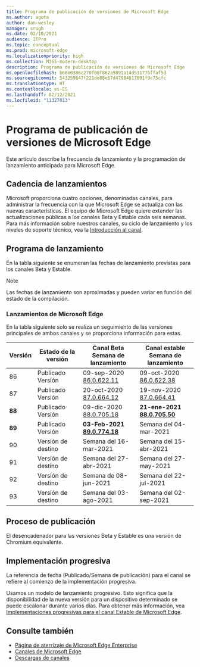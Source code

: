 ```yaml
---
title: Programa de publicación de versiones de Microsoft Edge
ms.author: aguta
author: dan-wesley
manager: srugh
ms.date: 02/10/2021
audience: ITPro
ms.topic: conceptual
ms.prod: microsoft-edge
ms.localizationpriority: high
ms.collection: M365-modern-desktop
description: Programa de publicación de versiones de Microsoft Edge
ms.openlocfilehash: b68e0386c270f00f862a9891a14d53177bffaf5d
ms.sourcegitcommit: 543259647f221de88e67d47984617091f9c75cfc
ms.translationtype: HT
ms.contentlocale: es-ES
ms.lasthandoff: 02/12/2021
ms.locfileid: "11327013"
---
```

# Programa de publicación de versiones de Microsoft Edge

Este artículo describe la frecuencia de lanzamiento y la programación de lanzamiento anticipada para Microsoft Edge.

## Cadencia de lanzamientos

Microsoft proporciona cuatro opciones, denominadas canales, para administrar la frecuencia con la que Microsoft Edge se actualiza con las nuevas características. El equipo de Microsoft Edge quiere extender las actualizaciones públicas a los canales Beta y Estable cada seis semanas. Para más información sobre nuestros canales, su ciclo de lanzamiento y los niveles de soporte técnico, vea la [Introducción al canal](https://docs.microsoft.com/DeployEdge/microsoft-edge-channels#channel-overview).

## Programa de lanzamiento

En la tabla siguiente se enumeran las fechas de lanzamiento previstas para los canales Beta y Estable.

> [!NOTE]
> Las fechas de lanzamiento son aproximadas y pueden variar en función del estado de la compilación.

### Lanzamientos de Microsoft Edge

En la tabla siguiente solo se realiza un seguimiento de las versiones principales de ambos canales y se proporciona información para estas.

| Versión | Estado de la versión | Canal Beta<br>Semana de lanzamiento | Canal estable<br>Semana de lanzamiento |
|---------|-----|------|--------|
| 86 | Publicado<br>Versión | 09-sep-2020<br>[86.0.622.11](https://docs.microsoft.com/deployedge/microsoft-edge-relnote-archive-beta-channel#version-86062211-september-9) | 09-oct-2020<br>[86.0.622.38](https://docs.microsoft.com/deployedge/microsoft-edge-relnote-stable-channel#version-86062238-october-9) |
| 87 | Publicado<br>Versión | 20-oct-2020<br>[87.0.664.12](https://docs.microsoft.com/deployedge/microsoft-edge-relnote-beta-channel#version-87066412-october-20) | 19-nov-2020<br>[87.0.664.41](https://docs.microsoft.com/deployedge/microsoft-edge-relnote-stable-channel#version-87066441-november-19) |
| **88** | Publicado<br>Versión | 09-dic-2020<br>[88.0.705.18](https://docs.microsoft.com/deployedge/microsoft-edge-relnote-beta-channel#version-88070518-december-9) | **21-ene-2021**<br>**[88.0.705.50](https://docs.microsoft.com/deployedge/microsoft-edge-relnote-stable-channel#version-88070550-january-21)**|
| **89** | Publicado<br>Versión | **03-Feb-2021**<br>**[89.0.774.18](https://docs.microsoft.com/deployedge/microsoft-edge-relnote-beta-channel#version-89077418-february-3)** | Semana del 04-mar-2021 |
| 90 | Versión de destino | Semana del 16-mar-2021 | Semana del 15-abr-2021 |
| 91 | Versión de destino | Semana del 27-abr-2021 | Semana del 27-may-2021 |
| 92 | Versión de destino | Semana de 08-jun-2021 | Semana del 22-jul-2021 |
| 93 | Versión de destino | Semana del 03-ago-2021 | Semana del 02-sep-2021 |

## Proceso de publicación

El desencadenador para las versiones Beta y Estable es una versión de Chromium equivalente.

## Implementación progresiva

La referencia de fecha (Publicado/Semana de publicación) para el canal se refiere al comienzo de la implementación progresiva.

Usamos un modelo de lanzamiento progresivo. Esto significa que la disponibilidad de la nueva versión para un dispositivo determinado se puede escalonar durante varios días. Para obtener más información, vea [Implementaciones progresivas para el canal Estable de Microsoft Edge](microsoft-edge-update-progressive-rollout.md).

## Consulte también

- [Página de aterrizaje de Microsoft Edge Enterprise](https://aka.ms/EdgeEnterprise)
- [Canales de Microsoft Edge](microsoft-edge-channels.md)
- [Descargas de canales](https://www.microsoft.com/edge/business/download)